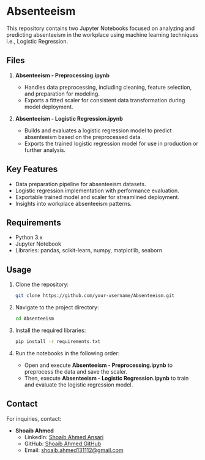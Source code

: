 # Absenteeism

This repository contains two Jupyter Notebooks focused on analyzing and predicting absenteeism in the workplace using machine learning techniques i.e., Logistic Regression.

## Files

1. **Absenteeism - Preprocessing.ipynb**
   - Handles data preprocessing, including cleaning, feature selection, and preparation for modeling.
   - Exports a fitted scaler for consistent data transformation during model deployment.

2. **Absenteeism - Logistic Regression.ipynb**
   - Builds and evaluates a logistic regression model to predict absenteeism based on the preprocessed data.
   - Exports the trained logistic regression model for use in production or further analysis.

## Key Features

- Data preparation pipeline for absenteeism datasets.
- Logistic regression implementation with performance evaluation.
- Exportable trained model and scaler for streamlined deployment.
- Insights into workplace absenteeism patterns.

## Requirements

- Python 3.x
- Jupyter Notebook
- Libraries: pandas, scikit-learn, numpy, matplotlib, seaborn

## Usage

1. Clone the repository:
   ```bash
   git clone https://github.com/your-username/Absenteeism.git
   ```

2. Navigate to the project directory:
   ```bash
   cd Absenteeism
   ```

3. Install the required libraries:
   ```bash
   pip install -r requirements.txt
   ```

4. Run the notebooks in the following order:
   - Open and execute **Absenteeism - Preprocessing.ipynb** to preprocess the data and save the scaler.
   - Then, execute **Absenteeism - Logistic Regression.ipynb** to train and evaluate the logistic regression model.

## Contact

For inquiries, contact:

- **Shoaib Ahmed**
  - LinkedIn: [Shoaib Ahmed Ansari](https://www.linkedin.com/in/shoaib-ahmed-ansari/)
  - GitHub: [Shoaib Ahmed GitHub](https://github.com/shoaibahmed4)
  - Email: shoaib.ahmed131112@gmail.com
